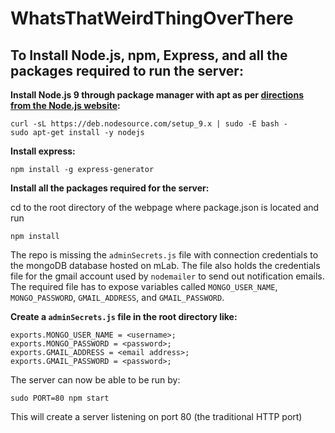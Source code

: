 # WhatsThatWeirdThingOverThere

## To Install Node.js, npm, Express, and all the packages required to run the server:

__Install Node.js 9 through package manager with apt as per [directions from the Node.js website](https://nodejs.org/en/download/package-manager/):__
```
curl -sL https://deb.nodesource.com/setup_9.x | sudo -E bash -
sudo apt-get install -y nodejs
```

__Install express:__ 
```
npm install -g express-generator
```

__Install all the packages required for the server:__

cd to the root directory of the webpage where package.json is located and run
```
npm install
```

The repo is missing the `adminSecrets.js` file with connection credentials to the mongoDB database hosted on mLab. The file also holds the credentials file for the gmail account used by `nodemailer` to send out notification emails. The required file has to expose variables called `MONGO_USER_NAME`, `MONGO_PASSWORD`, `GMAIL_ADDRESS`, and `GMAIL_PASSWORD`. 

__Create a `adminSecrets.js` file in the root directory like:__
```
exports.MONGO_USER_NAME = <username>;
exports.MONGO_PASSWORD = <password>;
exports.GMAIL_ADDRESS = <email address>;
exports.GMAIL_PASSWORD = <password>;
```

The server can now be able to be run by:
```
sudo PORT=80 npm start
```
This will create a server listening on port 80 (the traditional HTTP port) 
